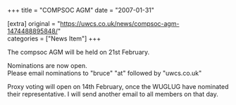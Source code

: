 +++
title = "COMPSOC AGM"
date = "2007-01-31"

[extra]
original = "https://uwcs.co.uk/news/compsoc-agm-1474488895848/"    
categories = ["News Item"]
+++

The compsoc AGM will be held on 21st February.

Nominations are now open.  
Please email nominations to "bruce" "at" followed by "uwcs.co.uk"

Proxy voting will open on 14th February, once the WUGLUG have nominated their representative. I will send another email to all members on that day.

